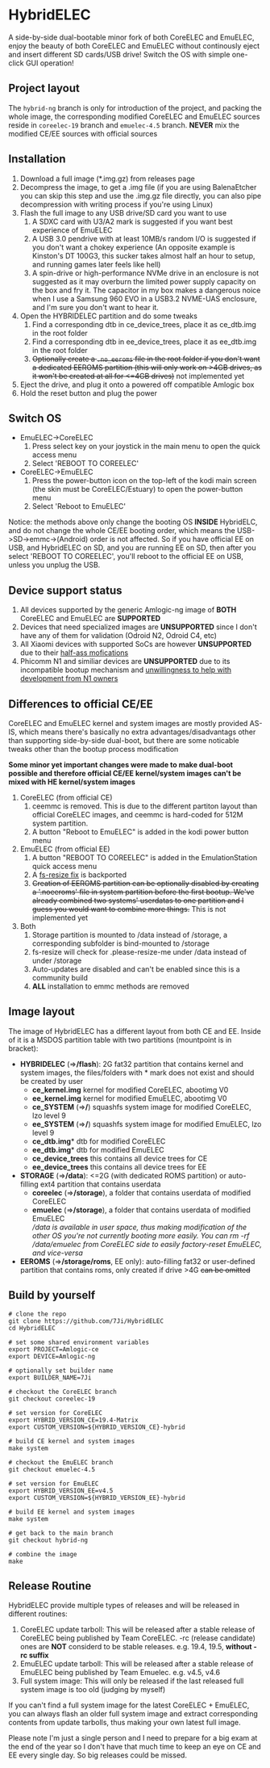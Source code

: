 # HybridELEC
A side-by-side dual-bootable minor fork of both CoreELEC and EmuELEC, enjoy the beauty of both CoreELEC and EmuELEC without continously eject and insert different SD cards/USB drive! Switch the OS with simple one-click GUI operation!

## Project layout
The ``hybrid-ng`` branch is only for introduction of the project, and packing the whole image, the corresponding modified CoreELEC and EmuELEC sources reside in ``coreelec-19`` branch and ``emuelec-4.5`` branch. **NEVER** mix the modified CE/EE sources with official sources

## Installation
1. Download a full image (*.img.gz) from releases page
2. Decompress the image, to get a .img file (if you are using BalenaEtcher you can skip this step and use the .img.gz file directly, you can also pipe decompression with writing process if you're using Linux)
2. Flash the full image to any USB drive/SD card you want to use  
    1. A SDXC card with U3/A2 mark is suggested if you want best experience of EmuELEC
    2. A USB 3.0 pendrive with at least 10MB/s random I/O is suggested if you don't want a chokey experience (An opposite example is Kinston's DT 100G3, this sucker takes almost half an hour to setup, and running games later feels like hell)
    3. A spin-drive or high-performance NVMe drive in an enclosure is not suggested as it may overburn the limited power supply capacity on the box and fry it. The capacitor in my box makes a dangerous noice when I use a Samsung 960 EVO in a USB3.2 NVME-UAS enclosure, and I'm sure you don't want to hear it.
4. Open the HYBRIDELEC partition and do some tweaks
    1. Find a corresponding dtb in ce_device_trees, place it as ce_dtb.img in the root folder
    2. Find a corresponding dtb in ee_device_trees, place it as ee_dtb.img in the root folder
    3. ~~Optionally create a ``.no_eeroms`` file in the root folder if you don't want a dedicated EEROMS partition (this will only work on >4GB drives, as it won't be created at all for <=4GB drives)~~ not implemented yet
5. Eject the drive, and plug it onto a powered off compatible Amlogic box
6. Hold the reset button and plug the power

## Switch OS
* EmuELEC->CoreELEC
    1. Press select key on your joystick in the main menu to open the quick access menu
    2. Select 'REBOOT TO COREELEC'
* CoreELEC->EmuELEC
    1. Press the power-button icon on the top-left of the kodi main screen (the skin must be CoreELEC/Estuary) to open the power-button menu
    2. Select 'Reboot to EmuELEC'

Notice: the methods above only change the booting OS **INSIDE** HybridELC, and do not change the whole CE/EE booting order, which means the USB->SD->emmc->(Android) order is not affected. So if you have official EE on USB, and HybridELEC on SD, and you are running EE on SD, then after you select 'REBOOT TO COREELEC', you'll reboot to the official EE on USB, unless you unplug the USB.

## Device support status
1. All devices supported by the generic Amlogic-ng image of **BOTH** CoreELEC and EmuELEC are **SUPPORTED**
2. Devices that need specialized images are **UNSUPPORTED** since I don't have any of them for validation (Odroid N2, Odroid C4, etc)
3. All Xiaomi devices with supported SoCs are however **UNSUPPORTED** due to their [half-ass mofications](https://github.com/7Ji/ampart/issues/1)
4. Phicomm N1 and similiar devices are **UNSUPPORTED** due to its incompatible bootup mechanism and [unwillingness to help with development from N1 owners](https://emuelec.discourse.group/t/unable-to-boot-emuelec-4-5-on-phicomm-n1-s905d/1137/18)


## Differences to official CE/EE
CoreELEC and EmuELEC kernel and system images are mostly provided AS-IS, which means there's basically no extra advantages/disadvantags other than supporting side-by-side dual-boot, but there are some noticable tweaks other than the bootup process modification

**Some minor yet important changes were made to make dual-boot possible and therefore official CE/EE kernel/system images can't be mixed with HE kernel/system images**
1. CoreELEC (from official CE)
    1. ceemmc is removed. This is due to the different partiton layout than official CoreELEC images, and ceemmc is hard-coded for 512M system partition. 
    2. A button "Reboot to EmuELEC" is added in the kodi power button menu
2. EmuELEC (from official EE)
    1. A button "REBOOT TO COREELEC" is added in the EmulationStation quick access menu
    2. A [fs-resize fix](https://github.com/EmuELEC/EmuELEC/commit/bf4536c55951820dc30eee8d4232550799bb962d) is backported
    3. ~~Creation of EEROMS partition can be optionally disabled by creating a '.noeeroms' file in system partition before the first bootup. We've already combined two systems' userdatas to one partition and I guess you would want to combine more things.~~ This is not implemented yet
3. Both
    1. Storage partition is mounted to /data instead of /storage, a corresponding subfolder is bind-mounted to /storage
    2. fs-resize will check for .please-resize-me under /data instead of under /storage
    3. Auto-updates are disabled and can't be enabled since this is a community build
    3. **ALL** installation to emmc methods are removed


## Image layout
The image of HybridELEC has a different layout from both CE and EE. Inside of it is a MSDOS partition table with two partitions (mountpoint is in bracket):
- **HYBRIDELEC** (=>**/flash**): 2G fat32 partition that contains kernel and system images, the files/folders with * mark does not exist and should be created by user
    - **ce_kernel.img** kernel for modified CoreELEC, abootimg V0
    - **ee_kernel.img** kernel for modified EmuELEC, abootimg V0
    - **ce_SYSTEM** (=>**/**) squashfs system image for modified CoreELEC, lzo level 9
    - **ee_SYSTEM** (=>**/**) squashfs system image for modified EmuELEC, lzo level 9
    - **ce_dtb.img*** dtb for modified CoreELEC
    - **ee_dtb.img*** dtb for modified EmuELEC
    - **ce_device_trees** this contains all device trees for CE
    - **ee_device_trees** this contains all device trees for EE
 - **STORAGE** (=>**/data**): <=2G (with dedicated ROMS partition) or auto-filling ext4 partition that contains userdata
    - **coreelec** (=>**/storage**), a folder that contains userdata of modified CoreELEC
    - **emuelec** (=>**/storage**), a folder that contains userdata of modified EmuELEC  
    */data is available in user space, thus making modification of the other OS you're not currently booting more easily. You can rm -rf /data/emuelec from CoreELEC side to easily factory-reset EmuELEC, and vice-versa*
 - **EEROMS** (=>**/storage/roms**, EE only): auto-filling fat32 or user-defined partition that contains roms, only created if drive >4G ~~can be omitted~~


## Build by yourself
````
# clone the repo
git clone https://github.com/7Ji/HybridELEC
cd HybridELEC

# set some shared environment variables
export PROJECT=Amlogic-ce
export DEVICE=Amlogic-ng

# optionally set builder name
export BUILDER_NAME=7Ji

# checkout the CoreELEC branch
git checkout coreelec-19

# set version for CoreELEC
export HYBRID_VERSION_CE=19.4-Matrix
export CUSTOM_VERSION=${HYBRID_VERSION_CE}-hybrid

# build CE kernel and system images
make system

# checkout the EmuELEC branch
git checkout emuelec-4.5

# set version for EmuELEC
export HYBRID_VERSION_EE=v4.5
export CUSTOM_VERSION=${HYBRID_VERSION_EE}-hybrid

# build EE kernel and system images
make system

# get back to the main branch
git checkout hybrid-ng

# combine the image
make
````



## Release Routine
HybridELEC provide multiple types of releases and will be released in different routines: 

1. CoreELEC update tarboll: This will be released after a stable release of CoreELEC being published by Team CoreELEC. -rc (release candidate) ones are **NOT** considerd to be stable releases. e.g. 19.4, 19.5, **without -rc suffix**  
2. EmuELEC update tarboll: This will be released after a stable release of EmuELEC being published by Team Emuelec. e.g. v4.5, v4.6
3. Full system image: This will only be released if the last released full system image is too old (judging by myself)

If you can't find a full system image for the latest CoreELEC + EmuELEC, you can always flash an older full system image and extract corresponding contents from update tarbolls, thus making your own latest full image.

Please note I'm just a single person and I need to prepare for a big exam at the end of the year so I don't have that much time to keep an eye on CE and EE every single day. So big releases could be missed.